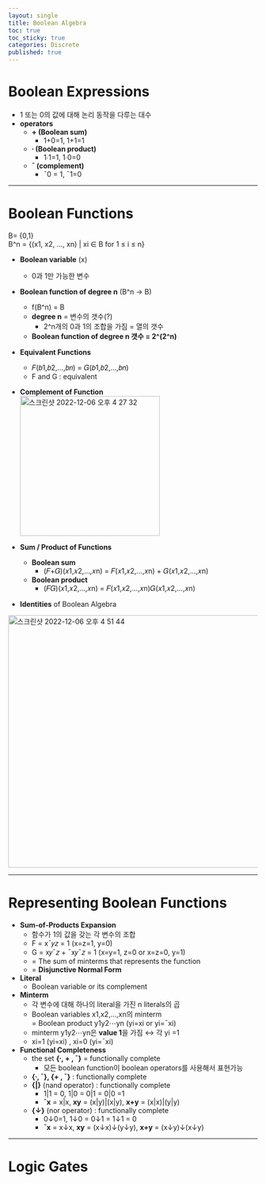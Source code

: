 ```yaml
---
layout: single
title: Boolean Algebra
toc: true
toc_sticky: true
categories: Discrete
published: true
---
```


# Boolean Expressions 
* 1 또는 0의 값에 대해 논리 동작을 다루는 대수
* **operators**
    * **\+ (Boolean sum)**
        * 1+0=1, 1+1=1
    * **∙ (Boolean product)**
        * 1∙1=1, 1∙0=0
    * **¯ (complement)**
        * ¯0 = 1, ¯1=0

-----------

# Boolean Functions
B= {0,1}<br/>
B^n = {(x1, x2, …, xn) | xi ∈ B for 1 ≤ i ≤ n}
* **Boolean variable** (x)
    * 0과 1만 가능한 변수 
* **Boolean function of degree n** (B^n → B)
    * f(B^n) = B
    * **degree n** = 변수의 갯수(?)
        * 2^n개의 0과 1의 조합을 가짐 = 열의 갯수
    * **Boolean function of degree n 갯수 = 2^(2^n)**
* **Equivalent Functions**
    * 𝐹(𝑏1,𝑏2,...,𝑏𝑛) = 𝐺(𝑏1,𝑏2,...,𝑏𝑛)
    * F and G : equivalent
* **Complement of Function**<br/>
   <img width="282" alt="스크린샷 2022-12-06 오후 4 27 32" src="https://user-images.githubusercontent.com/63464299/205879657-5b6bd977-91e5-4938-ad7d-25c3684ffb49.png">

* **Sum / Product of Functions**
    * **Boolean sum**
        * (𝐹+𝐺)(𝑥1,𝑥2,…,𝑥n) = 𝐹(𝑥1,𝑥2,…,𝑥n) + 𝐺(𝑥1,𝑥2,…,𝑥n) 
    * **Boolean product**
        * (𝐹𝐺)(𝑥1,𝑥2,…,𝑥n) = 𝐹(𝑥1,𝑥2,…,𝑥n)𝐺(𝑥1,𝑥2,…,𝑥n) 
* **Identities** of Boolean Algebra
<img width="509" alt="스크린샷 2022-12-06 오후 4 51 44" src="https://user-images.githubusercontent.com/63464299/205879617-e635297d-f59a-473c-aa37-148929e50426.png">


-----------

# Representing Boolean Functions
* **Sum-of-Products Expansion**
    * 함수가 1의 값을 갖는 각 변수의 조합
    * F = x¯𝑦𝑧 = 1 (x=z=1, y=0) 
    * G = x𝑦¯𝑧 + ¯x𝑦¯𝑧 = 1 (x=y=1, z=0 or x=z=0, y=1) 
    *  = The sum of minterms that represents the function
    *  = **Disjunctive Normal Form**
* **Literal**
    * Boolean variable or its complement
* **Minterm**
    * 각 변수에 대해 하나의 literal을 가진 n literals의 곱
    * Boolean variables x1,x2,…,xn의  minterm<br/>= Boolean product y1y2⋯yn (yi=xi or yi=¯xi)
    * minterm y1y2⋯yn은 **value 1**을 가짐 ↔︎ 각 yi =1
    * xi=1 (yi=xi) , xi=0 (yi=¯xi)
* **Functional Completeness**
    * the set **{∙, + , ¯}**  = functionally complete
        * 모든 boolean function이 boolean operators를 사용해서 표현가능
    * **{∙, ¯}, {+ , ¯}** : functionally complete
    * **{\|}** (nand operator) : functionally complete
        * 1\|1 = 0, 1\|0 = 0\|1 = 0\|0 =1
        * **¯x** = x\|x, **xy** = (x\|y)\|(x\|y), **x+y** = (x\|x)\|(y\|y)
    * **{↓}** (nor operator) : functionally complete
        * 0↓0=1, 1↓0 = 0↓1 = 1↓1 = 0 
        * **¯x** = x↓x, **xy** = (x↓x)↓(y↓y), **x+y** = (x↓y)↓(x↓y)

-----------

# Logic Gates
